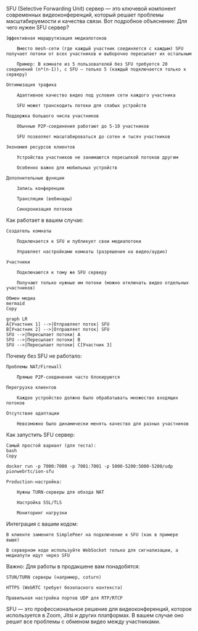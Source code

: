 SFU (Selective Forwarding Unit) сервер — это ключевой компонент современных видеоконференций, который решает проблемы масштабируемости и качества связи. Вот подробное объяснение:
Для чего нужен SFU сервер?

    Эффективная маршрутизация медиапотоков

        Вместо mesh-сети (где каждый участник соединяется с каждым) SFU получает потоки от всех участников и выборочно пересылает их остальным

        Пример: В комнате из 5 пользователей без SFU требуется 20 соединений (n*(n-1)), с SFU — только 5 (каждый подключается только к серверу)

    Оптимизация трафика

        Адаптивное качество видео под условия сети каждого участника

        SFU может транскодить потоки для слабых устройств

    Поддержка большого числа участников

        Обычные P2P-соединения работают до 5-10 участников

        SFU позволяет масштабироваться до сотен и тысяч участников

    Экономия ресурсов клиентов

        Устройства участников не занимаются пересылкой потоков другим

        Особенно важно для мобильных устройств

    Дополнительные функции

        Запись конференции

        Трансляции (вебинары)

        Синхронизация потоков

Как работает в вашем случае:

    Создатель комнаты

        Подключается к SFU и публикует свои медиапотоки

        Управляет настройками комнаты (разрешения на видео/аудио)

    Участники

        Подключаются к тому же SFU серверу

        Получают только нужные им потоки (можно отключать видео отдельных участников)

    Обмен медиа
    mermaid
    Copy

    graph LR
    A[Участник 1] -->|Отправляет поток| SFU
    B[Участник 2] -->|Отправляет поток| SFU
    SFU -->|Пересылает потоки| A
    SFU -->|Пересылает потоки| B
    SFU -->|Пересылает потоки| C[Участник 3]

Почему без SFU не работало:

    Проблемы NAT/Firewall

        Прямые P2P-соединения часто блокируются

    Перегрузка клиентов

        Каждое устройство должно было обрабатывать множество входящих потоков

    Отсутствие адаптации

        Невозможно было динамически менять качество для разных участников

Как запустить SFU сервер:

    Самый простой вариант (для теста):
    bash
    Copy

    docker run -p 7000:7000 -p 7001:7001 -p 5000-5200:5000-5200/udp pionwebrtc/ion-sfu

    Production-настройка:

        Нужны TURN-серверы для обхода NAT

        Настройка SSL/TLS

        Мониторинг нагрузки

Интеграция с вашим кодом:

    В клиенте замените SimplePeer на подключение к SFU (как в примере выше)

    В серверном коде используйте WebSocket только для сигнализации, а медиапути идут через SFU

Важно: Для работы в продакшене вам понадобятся:

    STUN/TURN серверы (например, coturn)

    HTTPS (WebRTC требует безопасного контекста)

    Правильная настройка портов UDP для RTP/RTCP

SFU — это профессиональное решение для видеоконференций, которое используется в Zoom, Jitsi и других платформах. В вашем случае оно решит все проблемы с обменом видео между участниками.